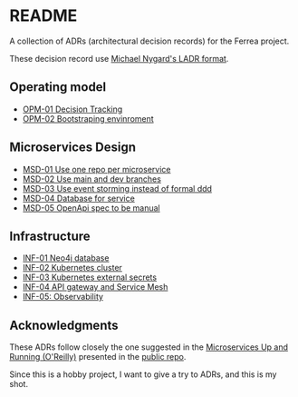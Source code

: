 # README

A collection of ADRs (architectural decision records) for the Ferrea project.

These decision record use [Michael Nygard's LADR format](http://thinkrelevance.com/blog/2011/11/15/documenting-architecture-decisions).

## Operating model

* [OPM-01 Decision Tracking](./OPM-01-Decision-tracking.md)
* [OPM-02 Bootstraping envinroment](./OPM-02-Bootstrap-environment.md)

## Microservices Design

* [MSD-01 Use one repo per microservice](./MSD-01-Use-one-repo-per-microservice.md)
* [MSD-02 Use main and dev branches](./MSD-02-Use-only-one-branch-and-release-on-tags.md)
* [MSD-03 Use event storming instead of formal ddd](./MSD-03-Use-event-storming-instead-of-formal-ddd.md)
* [MSD-04 Database for service](./MSD-04-Database-for-service.md)
* [MSD-05 OpenApi spec to be manual](./MSD-05-OpenApi-spec-to-be-manual.md)

## Infrastructure

* [INF-01 Neo4j database](./INF-01-Neo4j-database.md)
* [INF-02 Kubernetes cluster](./INF-02-Kubernetes-cluster.md)
* [INF-03 Kubernetes external secrets](./INF-03-Kubernetes-external-secrets.md)
* [INF-04 API gateway and Service Mesh](./INF-04-API-gateway-and-service-mesh.md)
* [INF-05: Observability](./INF-05-Observability.md)

## Acknowledgments

These ADRs follow closely the one suggested in the [Microservices Up and Running (O'Reilly)](https://www.oreilly.com/library/view/microservices-up-and/9781492075448/) presented in the [public repo](https://github.com/implementing-microservices/ADRs).

Since this is a hobby project, I want to give a try to ADRs, and this is my shot.

